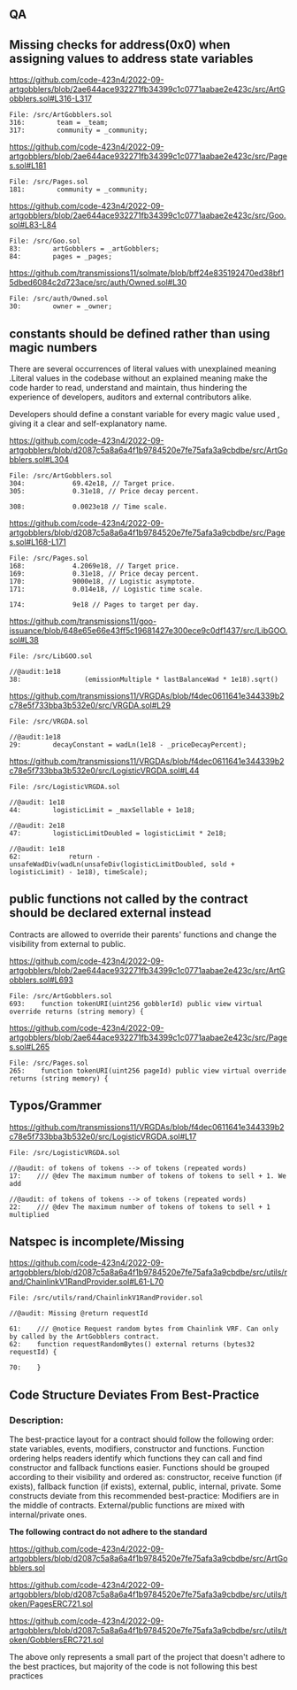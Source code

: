 

## QA
## Missing checks for address(0x0) when assigning values to address state variables
https://github.com/code-423n4/2022-09-artgobblers/blob/2ae644ace932271fb34399c1c0771aabae2e423c/src/ArtGobblers.sol#L316-L317
```solidity
File: /src/ArtGobblers.sol
316:        team = _team;
317:        community = _community;
```

https://github.com/code-423n4/2022-09-artgobblers/blob/2ae644ace932271fb34399c1c0771aabae2e423c/src/Pages.sol#L181
```solidity
File: /src/Pages.sol
181:        community = _community;
```

https://github.com/code-423n4/2022-09-artgobblers/blob/2ae644ace932271fb34399c1c0771aabae2e423c/src/Goo.sol#L83-L84
```solidity
File: /src/Goo.sol
83:        artGobblers = _artGobblers;
84:        pages = _pages;
```

https://github.com/transmissions11/solmate/blob/bff24e835192470ed38bf15dbed6084c2d723ace/src/auth/Owned.sol#L30
```solidity
File: /src/auth/Owned.sol
30:        owner = _owner;
```

## constants should be defined rather than using magic numbers
There are several occurrences of literal values with unexplained meaning .Literal values in the codebase without an explained meaning make the code harder to read, understand and maintain, thus hindering the experience of developers, auditors and external contributors alike.

Developers should define a constant variable for every magic value used , giving it a clear and self-explanatory name. 

https://github.com/code-423n4/2022-09-artgobblers/blob/d2087c5a8a6a4f1b9784520e7fe75afa3a9cbdbe/src/ArtGobblers.sol#L304
```solidity
File: /src/ArtGobblers.sol
304:            69.42e18, // Target price.
305:            0.31e18, // Price decay percent.

308:            0.0023e18 // Time scale.
```

https://github.com/code-423n4/2022-09-artgobblers/blob/d2087c5a8a6a4f1b9784520e7fe75afa3a9cbdbe/src/Pages.sol#L168-L171
```solidity
File: /src/Pages.sol
168:            4.2069e18, // Target price.
169:            0.31e18, // Price decay percent.
170:            9000e18, // Logistic asymptote.
171:            0.014e18, // Logistic time scale.

174:            9e18 // Pages to target per day.
```

https://github.com/transmissions11/goo-issuance/blob/648e65e66e43ff5c19681427e300ece9c0df1437/src/LibGOO.sol#L38
```solidity
File: /src/LibGOO.sol

//@audit:1e18 
38:                (emissionMultiple * lastBalanceWad * 1e18).sqrt()
```

https://github.com/transmissions11/VRGDAs/blob/f4dec0611641e344339b2c78e5f733bba3b532e0/src/VRGDA.sol#L29
```solidity
File: /src/VRGDA.sol

//@audit:1e18
29:        decayConstant = wadLn(1e18 - _priceDecayPercent);
```

https://github.com/transmissions11/VRGDAs/blob/f4dec0611641e344339b2c78e5f733bba3b532e0/src/LogisticVRGDA.sol#L44
```solidity
File: /src/LogisticVRGDA.sol

//@audit: 1e18
44:        logisticLimit = _maxSellable + 1e18;

//@audit: 2e18
47:        logisticLimitDoubled = logisticLimit * 2e18;

//@audit: 1e18
62:            return -unsafeWadDiv(wadLn(unsafeDiv(logisticLimitDoubled, sold + logisticLimit) - 1e18), timeScale);
```

## public functions not called by the contract should be declared external instead
Contracts are allowed to override their parents' functions and change the visibility from external to public.

https://github.com/code-423n4/2022-09-artgobblers/blob/2ae644ace932271fb34399c1c0771aabae2e423c/src/ArtGobblers.sol#L693
```solidity
File: /src/ArtGobblers.sol
693:    function tokenURI(uint256 gobblerId) public view virtual override returns (string memory) {
```

https://github.com/code-423n4/2022-09-artgobblers/blob/2ae644ace932271fb34399c1c0771aabae2e423c/src/Pages.sol#L265
```solidity
File: /src/Pages.sol
265:    function tokenURI(uint256 pageId) public view virtual override returns (string memory) {
```

## Typos/Grammer
https://github.com/transmissions11/VRGDAs/blob/f4dec0611641e344339b2c78e5f733bba3b532e0/src/LogisticVRGDA.sol#L17
```solidity
File: /src/LogisticVRGDA.sol

//@audit: of tokens of tokens --> of tokens (repeated words)
17:    /// @dev The maximum number of tokens of tokens to sell + 1. We add

//@audit: of tokens of tokens --> of tokens (repeated words)
22:    /// @dev The maximum number of tokens of tokens to sell + 1 multiplied
```


## Natspec is incomplete/Missing
https://github.com/code-423n4/2022-09-artgobblers/blob/d2087c5a8a6a4f1b9784520e7fe75afa3a9cbdbe/src/utils/rand/ChainlinkV1RandProvider.sol#L61-L70
```solidity
File: /src/utils/rand/ChainlinkV1RandProvider.sol

//@audit: Missing @return requestId

61:    /// @notice Request random bytes from Chainlink VRF. Can only by called by the ArtGobblers contract.
62:    function requestRandomBytes() external returns (bytes32 requestId) {

70:    }
```

## Code Structure Deviates From Best-Practice

### Description:
The best-practice layout for a contract should follow the following order: state variables, events, modifiers, constructor and functions. Function ordering helps readers identify which functions they can call and find constructor and fallback functions easier. Functions should be grouped according to their visibility and ordered as: constructor, receive function (if exists), fallback function (if exists), external, public, internal, private. 
Some constructs deviate from this recommended best-practice: Modifiers are in the middle of contracts. External/public functions are mixed with internal/private ones.

**The following contract do not adhere to the standard**


https://github.com/code-423n4/2022-09-artgobblers/blob/d2087c5a8a6a4f1b9784520e7fe75afa3a9cbdbe/src/ArtGobblers.sol

https://github.com/code-423n4/2022-09-artgobblers/blob/d2087c5a8a6a4f1b9784520e7fe75afa3a9cbdbe/src/utils/token/PagesERC721.sol

https://github.com/code-423n4/2022-09-artgobblers/blob/d2087c5a8a6a4f1b9784520e7fe75afa3a9cbdbe/src/utils/token/GobblersERC721.sol

The above only represents a small part of the project that doesn't adhere to the best practices, but majority of the code is not following this best practices